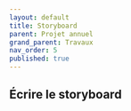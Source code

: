 ```yaml
---
layout: default
title: Storyboard
parent: Projet annuel
grand_parent: Travaux
nav_order: 5
published: true
---
```

## Écrire le storyboard